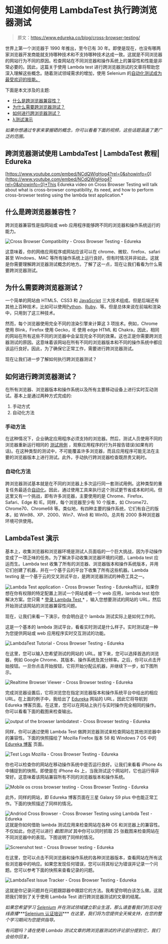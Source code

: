 # 知道如何使用 LambdaTest 执行跨浏览器测试

> 原文：<https://www.edureka.co/blog/cross-browser-testing/>

世界上第一个浏览器于 1990 年推出，至今已有 30 年。即使是现在，也没有哪两家浏览器开发商能就支持哪种技术和不支持哪种技术达成一致。这就是不同浏览器的网站行为不同的原因。检查网站在不同浏览器和操作系统上的兼容性和性能是非常必要的。因此，这篇关于使用 Lambda test 进行跨浏览器测试的文章将帮助您深入理解这些概念。随着测试领域需求的增加，使用 Selenium 的[自动化测试成为最受欢迎的技能。](https://www.edureka.co/testing-with-selenium-webdriver)

下面是本文涉及的主题:

*   [什么是跨浏览器兼容性？](#WhatisCrossBrowserCompatibility?)
*   [为什么需要跨浏览器测试？](#WhydoyouneedCrossBrowsertesting?)
*   [如何进行跨浏览器测试？](#HowtoperformCrossBrowsertesting?)
*   [λ测试演示](#LambdaTestDemo)

*如果你想通过专家来掌握硒的概念，你可以看看下面的视频，这些话题涵盖了更广泛的范围。*

## **跨浏览器测试使用 LambdaTest | LambdaTest 教程| Edureka**



[https://www.youtube.com/embed/NCdQWIgHog4?rel=0&showinfo=0](https://www.youtube.com/embed/NCdQWIgHog4?rel=0&showinfo=0)*This Edureka video on Cross Browser Testing will talk about what is cross-browser compatibility, its need, and how to perform cross-browser testing using the lambda test application.*

## **什么是跨浏览器兼容性？**

跨浏览器兼容性是指网站或 web 应用程序能够跨不同的浏览器和操作系统运行的能力。

![Cross Browser Compatibility - Cross Browser Testing - Edureka](img/c856bba8f238cf10e7da69be600efb59.png)

这意味着，你的网络应用程序或网站应该可以在 chrome、微软、firefox、safari 甚至 Windows、MAC 等所有操作系统上运行良好。但有时情况并非如此。这就是你需要理解跨浏览器测试概念的地方。了解了这一点，现在让我们看看为什么需要跨浏览器测试。

## **为什么需要跨浏览器测试？**

一个简单的网站由 HTML5、CSS3 和 [JavaScript](https://www.edureka.co/blog/what-is-javascript/) 三大技术组成。但是后端还有其他上百种技术，比如可以使用[Python](https://www.edureka.co/blog/python-tutorial/)、[Ruby](https://www.edureka.co/blog/ruby-on-rails-tutorial/)、等。但是总体来说在前端和渲染中，只用到了这三种技术。

然而，每个浏览器使用完全不同的渲染引擎来计算这 3 项技术。例如，Chrome 使用 Blink，Firefox 使用 Gecko，IE 使用 edge HTML 和 Chakra，因此，相同的网站在所有这些不同的浏览器中会呈现完全不同的效果。这也正是你需要跨浏览器测试的原因。这意味着该网站在所有不同的浏览器版本和不同的操作系统中都应该运行良好。因此，为了确保它正常工作，需要进行跨浏览器测试。

现在让我们进一步了解如何执行跨浏览器测试？

## **如何进行跨浏览器测试？**

在所有浏览器、浏览器版本和操作系统以及所有主要移动设备上进行实时互动测试。基本上是通过两种方式完成的:

1.  手动方式
2.  自动化方法

### **手动方法**

在这种情况下，企业确定应用程序必须支持的浏览器。然后，测试人员使用不同的浏览器重新运行相同的 [测试用例](https://www.edureka.co/blog/software-testing-tutorial/) ，观察应用程序的行为并报告错误(如果有的话)。在这种类型的测试中，不可能覆盖许多浏览器，而且应用程序可能无法在主要的浏览器版本上进行测试。此外，手动执行跨浏览器检查既昂贵又耗时。

### **自动化方法**

跨浏览器测试基本就是在不同的浏览器上多次运行同一套测试用例。这种类型的重复任务最适合[自动化](https://www.edureka.co/blog/automation-testing-tutorial/)。因此，通过使用工具来执行这个测试更节省成本和时间。但这里又有一个挑战，即有许多浏览器，主要使用的是 Chrome、Firefox、Safari、Edge 和 IE。同样，每个浏览器至少有 10 个版本，如 Chrome72、Chrome70、Chrome68 等。类似地，有四种主要的操作系统，它们有自己的版本，如 Win98、XP、2000、Win7、Win8 和 Win10。总共有 2000 多种浏览器环境可供使用。

## **LambdaTest 演示**

基本上，收集浏览器和浏览器环境是测试人员面临的一个巨大挑战，因为手动操作变成了一项乏味的任务。为了解决手动收集浏览器环境的问题，Lambda test 应运而生。Lambda test 收集了所有的浏览器、浏览器版本和操作系统版本，并用它们创建了机器，并在一个基于云的平台下收集了所有这些机器。Lambda testing 是一个基于云的交叉测试平台，是跨浏览器测试的神奇工具之一。

![Lambda Test application - Cross Browser Testing - Edureka](img/cc69efa856c8c4e8b0c265b1d75541cc.png)所以，如果你想在你有权限的特定配置上测试一个网站或者一个 web 应用，lambda test 给你解决方案。您只需  * [登录 Lambda Test ](https://accounts.lambdatest.com/login) *  ，输入您想要测试的网站的 URL，然后开始测试该网站的浏览器兼容性问题。

现在，让我们来看一下演示，你会明白这个 lambda 测试实际上是如何工作的。

这是一个基本的 lambda 测试平台，看看实时测试是什么样子。实时测试是一种为您提供网站或 web 应用程序实时交互测试的功能。

![LambdaTest Tutorial - Cross Browser Testing - Edureka](img/9984af006a1c88e5b0ac847a16716a36.png)

在这里，您可以输入您希望测试的网站的 URL。接下来，您可以选择首选的浏览器，例如 Google Chrome、其版本、操作系统及其分辨率。之后，你可以点击开始按钮。一旦你点击开始按钮，它将开始分配云机器，并继续下一步，如下图所示。

![Realtime Browser Viewer - Cross Browser testing - Edureka](img/c56390cff49dc9fa59d1a448397e1d19.png)

完成浏览器设置后，它将浏览您在指定浏览器版本和操作系统平台中给出的相应 URL。在上面的例子中，我给出了 [Edureka](https://www.edureka.co) 网站的 URL，因此它将导航到 Edureka 博客页面。在这里，您可以在网站上执行与实时操作完全相同的操作。你可以看看下面的截图来检查输出。

![output of the browser lambdatest - Cross Browser testing - Edureka](img/8137c4fa1794ec8969882332f7f5dafc.png)

同样，你可以通过使用 Lambda Test 做跨浏览器测试来检查网站在其他浏览器中的兼容性。下面的快照描绘了 Mozilla Firefox 版本 58 和 Windows 7 OS 中的 [Edureka 博客](https://www.edureka.co/blog) 页面。

![Test Logs Mozilla - Cross Browser Testing - Edureka](img/4318c426e4434e0606b7a3414eaf5e8f.png)

你也可以检查你的网站在移动操作系统中是否运行良好。让我们来看看 iPhone 4s 中捕捉到的快照。即使是在 iPhone 4s 上，当我测试这个网站时，它也运行得非常好。这意味着该网站兼容所有不同的浏览器版本和操作系统。

![Mobile os cross browser testing - Cross Browser Testing - Edureka](img/5ad0edb377183075c9f8588d6027b4b7.png)

此外，同样的网站，即 Edureka 博客页面在三星 Galaxy S9 plus 中也能正常工作。下面的快照描述了同样的情况。

![Andriod Cross Browser - Cross Browser Testing using Lambda Test - Edureka](img/c24334fce6303103f321839f5eb4b949.png)这就是你如何借助 lambda 测试应用来检查网站在各种 OS 和浏览器上的兼容性。不仅如此，你还可以进行 *截图测试* 其中你可以同时抓取 25 张截图来检查网站在不同浏览器中的表现。下图说明了同样的情况。

![Screenshot test - Cross Browser testing - Edureka](img/244fb6803ab619d6e92651665ad0bef6.png)

在这里，您可以点击不同浏览器和操作系统的各种浏览器版本，查看网站在所有这些浏览器中的响应。如果您发现任何错误，您可以将其标记为错误并记录一个问题。您可以参考下面的快照来查看记录的问题。

![LambdaTest Issue Tracker - Cross Browser Testing - Edureka](img/ad8b3a3764a73e4753d5c16dc4214da4.png)

这就是你记录问题并在问题跟踪器中跟踪它的方法。我希望你明白该怎么做。这就把我们带到了关于使用 Lambda Test 进行跨浏览器测试的文章的结尾。

*如果您希望学习 [Selenium](https://www.edureka.co/blog/selenium-tutorial) 并在测试领域建立职业生涯，那么请查看我们的互动在线直播****[Selenium 认证培训](https://www.edureka.co/testing-with-selenium-webdriver)*** *在这里，我们将为您提供全天候支持，在您的整个学习期间为您提供指导。*

*有问题吗？请在使用 Lambda 测试文章的跨浏览器测试的评论部分提到它，我们会给你回复。*